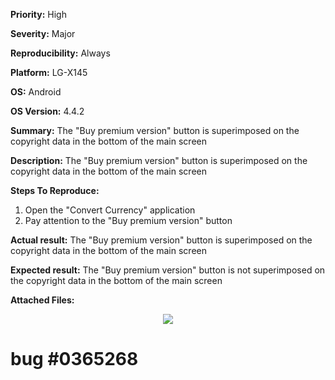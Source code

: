 **Priority:** High

**Severity:** Major

**Reproducibility:** Always

**Platform:** LG-X145

**OS:** Android

**OS Version:** 4.4.2

**Summary:** The "Buy premium version" button is superimposed on the copyright data in the bottom of the main screen

**Description:** The "Buy premium version" button is superimposed on the copyright data in the bottom of the main screen

**Steps To Reproduce:**

1. Open the "Convert Currency" application
2. Pay attention to the "Buy premium version" button

**Actual result:** The "Buy premium version" button is superimposed on the copyright data in the bottom of the main screen

**Expected result:** The "Buy premium version" button is not superimposed on the copyright data in the bottom of the main screen

**Attached Files:**

<p align="center">
  <img src="https://image.ibb.co/fcaJRc/Screenshot_2018_01_29_11_38_22_bug3.jpg">
  
  # bug #0365268
  </p>
